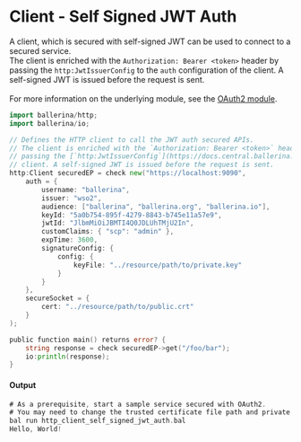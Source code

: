 # Client - Self Signed JWT Auth

 A client, which is secured with self-signed JWT can be used to connect to
 a secured service.<br/>
 The client is enriched with the `Authorization: Bearer <token>` header by
 passing the `http:JwtIssuerConfig` to the `auth` configuration of the
 client. A self-signed JWT is issued before the request is sent.<br/><br/>
 For more information on the underlying module,
 see the [OAuth2 module](https:docs.central.ballerina.io/ballerina/oauth2/latest/).

```go
import ballerina/http;
import ballerina/io;

// Defines the HTTP client to call the JWT auth secured APIs.
// The client is enriched with the `Authorization: Bearer <token>` header by
// passing the [`http:JwtIssuerConfig`](https://docs.central.ballerina.io/ballerina/http/latest/records/JwtIssuerConfig) for the `auth` configuration of the
// client. A self-signed JWT is issued before the request is sent.
http:Client securedEP = check new("https://localhost:9090",
    auth = {
        username: "ballerina",
        issuer: "wso2",
        audience: ["ballerina", "ballerina.org", "ballerina.io"],
        keyId: "5a0b754-895f-4279-8843-b745e11a57e9",
        jwtId: "JlbmMiOiJBMTI4Q0JDLUhTMjU2In",
        customClaims: { "scp": "admin" },
        expTime: 3600,
        signatureConfig: {
            config: {
                keyFile: "../resource/path/to/private.key"
            }
        }
    },
    secureSocket = {
        cert: "../resource/path/to/public.crt"
    }
);

public function main() returns error? {
    string response = check securedEP->get("/foo/bar");
    io:println(response);
}
```

#### Output

```go
# As a prerequisite, start a sample service secured with OAuth2.
# You may need to change the trusted certificate file path and private key file path.
bal run http_client_self_signed_jwt_auth.bal
Hello, World!
```